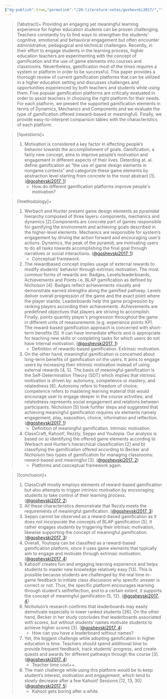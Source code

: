 ```yaml
---
{"dg-publish":true,"permalink":"/20-literature-notes/goshevski2017/","title":"A Review of Gamification Platforms for Higher Education","tags":["gamification","motivation"],"created":"2024-08-30","updated":"2024-09-13"}
---
```



> [!abstract]+
> Providing an engaging yet meaningful learning experience for higher education students can be proven challenging. Teachers constantly try to find ways to strengthen the students’ cognitive, emotional and behavioral engagement but often encounter administrative, pedagogical and technical challenges. Recently, in their effort to engage students in the learning process, higher education teachers are experimenting with the concept of gamification and the use of game elements into courses and classrooms. Nevertheless, gamification most of the times requires a system or platform in order to be successful. This paper provides a thorough review of current gamification platforms that can be utilized in a higher education setting and discusses challenges and opportunities experienced by both teachers and students while using them. Five popular gamification platforms are critically evaluated in order to assist teachers in choosing the right platform for their needs. For each platform, we present the supported gamification elements in terms of Dynamics, Mechanics and Components and we evaluate the type of gamification offered (reward-based or meaningful). Finally, we provide easy-to-interpret comparison tables with the characteristics of each platform.

> [!questions]+
>
> 1. Motivation is considered a key factor in affecting people’s behavior towards the accomplishment of goals. Gamification, a fairly new concept, aims to improve people’s motivation and engagement in different aspects of their lives. Deterding at. al. define gamification as “the use of game design elements in nongame contexts” and categorize these game elements by abstraction level starting from concrete to the most abstract [1]. ([@goshevski2017, 1](zotero://open-pdf/library/items/NTAHP7GQ?page=1&annotation=Z883C6KV))
>     - How do different gamification platforms improve people's motivation?

> [!methodology]+
>
> 1. Werbach and Hunter present game design elements as pyramidal hierarchy composed of three layers: components, mechanics and dynamics [2].Components are concrete part of games responsible for gamifying the environment and achieving goals described in the higher-level elements. Mechanics are responsible for system’s engagement by driving the action forward and encouraging user’s actions. Dynamics, the peak of the pyramid, are motivating users to do all tasks towards accomplishing the final goal through narratives or social interactions. ([@goshevski2017, 1](zotero://open-pdf/library/items/NTAHP7GQ?page=1&annotation=EDRUJD4S))
>     - Conceptual framework.
> 2. The rewardbased concept implies usage of external rewards to modify students’ behavior through extrinsic motivation. The most common forms of rewards are: Badges, Levels/leaderboards, Achievements and Points i.e. BLAP gamification as defined by Nicholson [4]. Badges reflect achievements visually and demonstrate earned strengths along the gamified pathway. Levels deliver overall progression of the game and the exact point where the player stands. Leaderboards help the game progression by ranking players according their achievements. Achievements are predefined objectives that players are striving to accomplish. Finally, points quantity player’s progression throughout the game in different units of measurements (e.g. experience points XP). The reward-based gamification approach is concerned with short-term benefits [5]. It can have immediate effects and is appropriate for teaching new skills or completing tasks for which users do not have internal motivation. ([@goshevski2017, 1](zotero://open-pdf/library/items/NTAHP7GQ?page=1&annotation=IF9L3JRZ))
>     - Definition of rewards-based gamification. Extrinsic motivation.
> 3. On the other hand, meaningful gamification is concerned about long-term benefits of gamification on the users. It aims to engage users by increasing their intrinsic motivation instead of using external rewards [4, 5]. The basis of meaningful gamification is the Self-Determination Theory (SDT) which implies that intrinsic motivation is driven by: autonomy, competence or mastery, and relatedness [6]. Autonomy refers to freedom of choice; competence refers to mastering learning material that would encourage user to engage deeper in the course activities; and relatedness represents social engagement and relations between participants. Nicholson [5] took further steps and suggested that achieving meaningful gamification requires six elements namely engagement, play, exposition, choice, information and reflection. ([@goshevski2017, 1](zotero://open-pdf/library/items/NTAHP7GQ?page=1&annotation=59Y3RTCR))
>     - Definition of meaningful gamification. Intrinsic motivation.
> 4. ClassCraft, Kahoot!, Rezzly, Seppo and Youtopia. Our analysis is based on a) identifying the offered game elements according to Werbach and Hunter’s hierarchical classification [2] and b) classifying the gamification offered according to Becker and Nicholson two types of gamification for managing classrooms: reward-based and meaningful [3]. ([@goshevski2017, 2](zotero://open-pdf/library/items/NTAHP7GQ?page=2&annotation=C2W3GRRN))
>     - Platforms and conceptual framework again.

> [!conclusion]+
>
> 1. ClassCraft mostly employs elements of reward-based gamification but also attempts to trigger intrinsic motivation by encouraging students to take control of their learning process. ([@goshevski2017, 2](zotero://open-pdf/library/items/NTAHP7GQ?page=2&annotation=4QN9MSF8))
> 2. All these characteristics demonstrate that Rezzly meets the requirements of meaningful gamification. ([@goshevski2017, 3](zotero://open-pdf/library/items/NTAHP7GQ?page=3&annotation=G2VA94XJ))
> 3. Seppo cannot be observed as a reward-based gamification as it does not incorporate the concepts of BLAP gamification [5]. It rather engages students by triggering their intrinsic motivation, likewise supporting the concept of meaningful gamification. ([@goshevski2017, 3](zotero://open-pdf/library/items/NTAHP7GQ?page=3&annotation=7HDI4QM9))
> 4. Overall, Youtopia can be classified as a reward-based gamification platform, since it uses game elements that typically aim to engage and motivate through extrinsic motivation. ([@goshevski2017, 4](zotero://open-pdf/library/items/NTAHP7GQ?page=4&annotation=XRYMVSJ5))
> 5. Kahoot! creates fun and engaging learning experience and helps students to master new knowledge relatively easy [13]. This is possible because students are challenged by the real time in-game feedback to initiate class discussion why specific answer is correct or not. Thus, the specific platform encourages learning through student’s selfreflection, and to a certain extent, it supports the concept of meaningful gamification [5, 12]. ([@goshevski2017, 4](zotero://open-pdf/library/items/NTAHP7GQ?page=4&annotation=AIZHXBX5))
> 6. Nicholson’s research confirms that leaderboards may easily demotivate especially in lower ranked students [26]. On the other hand, Becker in her study concludes that leaderboards associated with scores, but without students’ names motivate students to achieve higher scores [3]. ([@goshevski2017, 4](zotero://open-pdf/library/items/NTAHP7GQ?page=4&annotation=54IIZ7WT))
>     - How can you have a leaderboard without names?
> 7. Yet, the biggest challenge while adopting gamification in higher education is time. Teachers should spend additional time to: provide frequent feedback, track students’ progress, and create quests and awards for different pathways through the course [3]. ([@goshevski2017, 4](zotero://open-pdf/library/items/NTAHP7GQ?page=4&annotation=X2RR9Z2H))
>     - Teacher time cost++.
> 8. The main challenge while using this platform would be to keep student’s interest, motivation and engagement, which tend to slowly decrease after a few Kahoot! Sessions [12, 13, 30]. ([@goshevski2017, 5](zotero://open-pdf/library/items/NTAHP7GQ?page=5&annotation=X3M5G6YX))
>     - Kahoot gets boring after a while.
